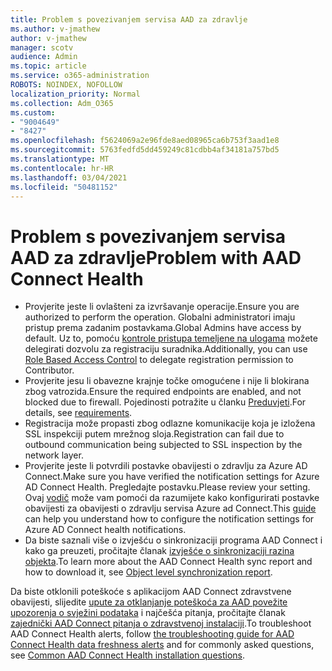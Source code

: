 ```yaml
---
title: Problem s povezivanjem servisa AAD za zdravlje
ms.author: v-jmathew
author: v-jmathew
manager: scotv
audience: Admin
ms.topic: article
ms.service: o365-administration
ROBOTS: NOINDEX, NOFOLLOW
localization_priority: Normal
ms.collection: Adm_O365
ms.custom:
- "9004649"
- "8427"
ms.openlocfilehash: f5624069a2e96fde8aed08965ca6b753f3aad1e8
ms.sourcegitcommit: 5763fedfd5dd459249c81cdbb4af34181a757bd5
ms.translationtype: MT
ms.contentlocale: hr-HR
ms.lasthandoff: 03/04/2021
ms.locfileid: "50481152"
---
```

# <a name="problem-with-aad-connect-health"></a><span data-ttu-id="f7627-102">Problem s povezivanjem servisa AAD za zdravlje</span><span class="sxs-lookup"><span data-stu-id="f7627-102">Problem with AAD Connect Health</span></span>

- <span data-ttu-id="f7627-103">Provjerite jeste li ovlašteni za izvršavanje operacije.</span><span class="sxs-lookup"><span data-stu-id="f7627-103">Ensure you are authorized to perform the operation.</span></span> <span data-ttu-id="f7627-104">Globalni administratori imaju pristup prema zadanim postavkama.</span><span class="sxs-lookup"><span data-stu-id="f7627-104">Global Admins have access by default.</span></span> <span data-ttu-id="f7627-105">Uz to, pomoću [kontrole pristupa temeljene na ulogama](https://docs.microsoft.com/azure/active-directory/connect-health/active-directory-aadconnect-health-operations) možete delegirati dozvolu za registraciju suradnika.</span><span class="sxs-lookup"><span data-stu-id="f7627-105">Additionally, you can use [Role Based Access Control](https://docs.microsoft.com/azure/active-directory/connect-health/active-directory-aadconnect-health-operations) to delegate registration permission to Contributor.</span></span>
- <span data-ttu-id="f7627-106">Provjerite jesu li obavezne krajnje točke omogućene i nije li blokirana zbog vatrozida.</span><span class="sxs-lookup"><span data-stu-id="f7627-106">Ensure the required endpoints are enabled, and not blocked due to firewall.</span></span> <span data-ttu-id="f7627-107">Pojedinosti potražite u članku [Preduvjeti](https://docs.microsoft.com/azure/active-directory/hybrid/how-to-connect-health-agent-install).</span><span class="sxs-lookup"><span data-stu-id="f7627-107">For details, see [requirements](https://docs.microsoft.com/azure/active-directory/hybrid/how-to-connect-health-agent-install).</span></span>
- <span data-ttu-id="f7627-108">Registracija može propasti zbog odlazne komunikacije koja je izložena SSL inspekciji putem mrežnog sloja.</span><span class="sxs-lookup"><span data-stu-id="f7627-108">Registration can fail due to outbound communication being subjected to SSL inspection by the network layer.</span></span>
- <span data-ttu-id="f7627-109">Provjerite jeste li potvrdili postavke obavijesti o zdravlju za Azure AD Connect.</span><span class="sxs-lookup"><span data-stu-id="f7627-109">Make sure you have verified the notification settings for Azure AD Connect Health.</span></span> <span data-ttu-id="f7627-110">Pregledajte postavku.</span><span class="sxs-lookup"><span data-stu-id="f7627-110">Please review your setting.</span></span> <span data-ttu-id="f7627-111">Ovaj [vodič](https://docs.microsoft.com/azure/active-directory/hybrid/how-to-connect-health-operations) može vam pomoći da razumijete kako konfigurirati postavke obavijesti za obavijesti o zdravlju servisa Azure ad Connect.</span><span class="sxs-lookup"><span data-stu-id="f7627-111">This [guide](https://docs.microsoft.com/azure/active-directory/hybrid/how-to-connect-health-operations) can help you understand how to configure the notification settings for Azure AD Connect health notifications.</span></span>
- <span data-ttu-id="f7627-112">Da biste saznali više o izvješću o sinkronizaciji programa AAD Connect i kako ga preuzeti, pročitajte članak [izvješće o sinkronizaciji razina objekta](https://docs.microsoft.com/azure/active-directory/hybrid/how-to-connect-health-sync).</span><span class="sxs-lookup"><span data-stu-id="f7627-112">To learn more about the AAD Connect Health sync report and how to download it, see [Object level synchronization report](https://docs.microsoft.com/azure/active-directory/hybrid/how-to-connect-health-sync).</span></span>

<span data-ttu-id="f7627-113">Da biste otklonili poteškoće s aplikacijom AAD Connect zdravstvene obavijesti, slijedite [upute za otklanjanje poteškoća za AAD povežite upozorenja o svježini podataka](https://docs.microsoft.com/azure/active-directory/hybrid/how-to-connect-health-data-freshness) i najčešća pitanja, pročitajte članak [zajednički AAD Connect pitanja o zdravstvenoj instalaciji](https://docs.microsoft.com/azure/active-directory/hybrid/reference-connect-health-faq).</span><span class="sxs-lookup"><span data-stu-id="f7627-113">To troubleshoot AAD Connect Health alerts, follow [the troubleshooting guide for AAD Connect Health data freshness alerts](https://docs.microsoft.com/azure/active-directory/hybrid/how-to-connect-health-data-freshness) and for commonly asked questions, see [Common AAD Connect Health installation questions](https://docs.microsoft.com/azure/active-directory/hybrid/reference-connect-health-faq).</span></span>
